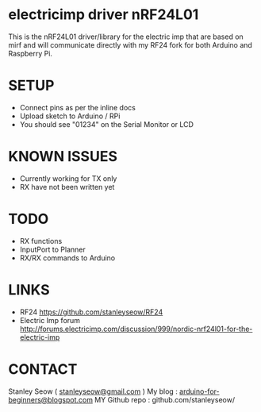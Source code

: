 electricimp driver nRF24L01
===========================

This is the nRF24L01 driver/library for the electric imp that are based on mirf and 
will communicate directly with my RF24 fork for both Arduino and Raspberry Pi.


SETUP
=====
- Connect pins as per the inline docs
- Upload sketch to Arduino / RPi
- You should see "01234" on the Serial Monitor or LCD


KNOWN ISSUES
============
- Currently working for TX only
- RX have not been written yet


TODO
====
- RX functions
- InputPort to Planner
- RX/RX commands to Arduino


LINKS
=====
- RF24 https://github.com/stanleyseow/RF24
- Electric Imp forum http://forums.electricimp.com/discussion/999/nordic-nrf24l01-for-the-electric-imp


CONTACT
=======
Stanley Seow ( stanleyseow@gmail.com )
My blog : arduino-for-beginners@blogspot.com
MY Github repo : github.com/stanleyseow/






